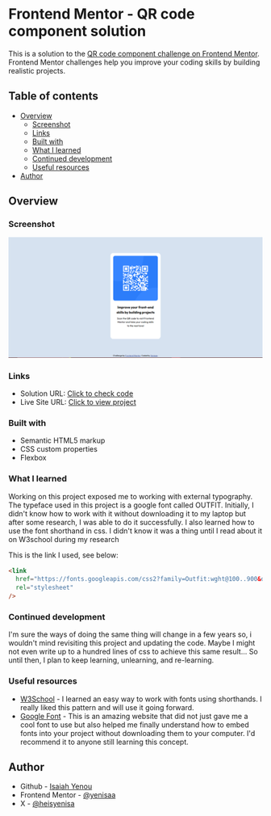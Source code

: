 # Frontend Mentor - QR code component solution

This is a solution to the [QR code component challenge on Frontend Mentor](https://www.frontendmentor.io/challenges/qr-code-component-iux_sIO_H). Frontend Mentor challenges help you improve your coding skills by building realistic projects.

## Table of contents

- [Overview](#overview)
  - [Screenshot](#screenshot)
  - [Links](#links)
  - [Built with](#built-with)
  - [What I learned](#what-i-learned)
  - [Continued development](#continued-development)
  - [Useful resources](#useful-resources)
- [Author](#author)

## Overview

### Screenshot

![Finished Product](./images/Screenshot.png)

### Links

- Solution URL: [Click to check code](https://github.com/yenisaa/QR-code-component-solution)
- Live Site URL: [Click to view project](https://your-live-site-url.com)

### Built with

- Semantic HTML5 markup
- CSS custom properties
- Flexbox

### What I learned

Working on this project exposed me to working with external typography. The typeface used in this project is a google font called OUTFIT. Initially, I didn't know how to work with it without downloading it to my laptop but after some research, I was able to do it successfully. I also learned how to use the font shorthand in css. I didn't know it was a thing until I read about it on W3school during my research

This is the link I used, see below:

```html
<link
  href="https://fonts.googleapis.com/css2?family=Outfit:wght@100..900&display=swap"
  rel="stylesheet"
/>
```

### Continued development

I'm sure the ways of doing the same thing will change in a few years so, i wouldn't mind revisiting this project and updating the code. Maybe I might not even write up to a hundred lines of css to achieve this same result... So until then, I plan to keep learning, unlearning, and re-learning.

### Useful resources

- [W3School](https://www.w3schools.com/css/css_font_shorthand.asp) - I learned an easy way to work with fonts using shorthands. I really liked this pattern and will use it going forward.
- [Google Font](https://fonts.google.com/selection/embed) - This is an amazing website that did not just gave me a cool font to use but also helped me finally understand how to embed fonts into your project without downloading them to your computer. I'd recommend it to anyone still learning this concept.

## Author

- Github - [Isaiah Yenou](https://github.com/yenisaa)
- Frontend Mentor - [@yenisaa](https://www.frontendmentor.io/profile/yenisaa)
- X - [@heisyenisa](https://x.com/heisyenisa)
